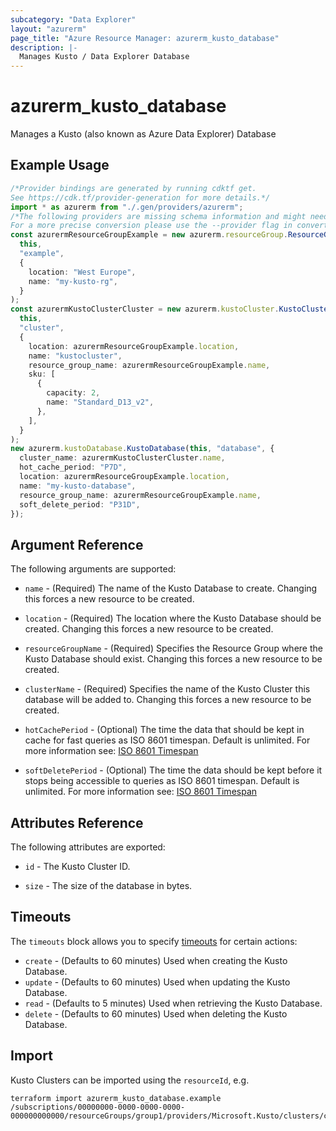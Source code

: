 ```yaml
---
subcategory: "Data Explorer"
layout: "azurerm"
page_title: "Azure Resource Manager: azurerm_kusto_database"
description: |-
  Manages Kusto / Data Explorer Database
---
```


# azurerm\_kusto\_database

Manages a Kusto (also known as Azure Data Explorer) Database

## Example Usage

```typescript
/*Provider bindings are generated by running cdktf get.
See https://cdk.tf/provider-generation for more details.*/
import * as azurerm from "./.gen/providers/azurerm";
/*The following providers are missing schema information and might need manual adjustments to synthesize correctly: azurerm.
For a more precise conversion please use the --provider flag in convert.*/
const azurermResourceGroupExample = new azurerm.resourceGroup.ResourceGroup(
  this,
  "example",
  {
    location: "West Europe",
    name: "my-kusto-rg",
  }
);
const azurermKustoClusterCluster = new azurerm.kustoCluster.KustoCluster(
  this,
  "cluster",
  {
    location: azurermResourceGroupExample.location,
    name: "kustocluster",
    resource_group_name: azurermResourceGroupExample.name,
    sku: [
      {
        capacity: 2,
        name: "Standard_D13_v2",
      },
    ],
  }
);
new azurerm.kustoDatabase.KustoDatabase(this, "database", {
  cluster_name: azurermKustoClusterCluster.name,
  hot_cache_period: "P7D",
  location: azurermResourceGroupExample.location,
  name: "my-kusto-database",
  resource_group_name: azurermResourceGroupExample.name,
  soft_delete_period: "P31D",
});

```

## Argument Reference

The following arguments are supported:

*   `name` - (Required) The name of the Kusto Database to create. Changing this forces a new resource to be created.

*   `location` - (Required) The location where the Kusto Database should be created. Changing this forces a new resource to be created.

*   `resourceGroupName` - (Required) Specifies the Resource Group where the Kusto Database should exist. Changing this forces a new resource to be created.

*   `clusterName` - (Required) Specifies the name of the Kusto Cluster this database will be added to. Changing this forces a new resource to be created.

*   `hotCachePeriod` - (Optional) The time the data that should be kept in cache for fast queries as ISO 8601 timespan. Default is unlimited. For more information see: [ISO 8601 Timespan](https://en.wikipedia.org/wiki/ISO_8601#Durations)

*   `softDeletePeriod` - (Optional) The time the data should be kept before it stops being accessible to queries as ISO 8601 timespan. Default is unlimited. For more information see: [ISO 8601 Timespan](https://en.wikipedia.org/wiki/ISO_8601#Durations)

## Attributes Reference

The following attributes are exported:

*   `id` - The Kusto Cluster ID.

*   `size` - The size of the database in bytes.

## Timeouts

The `timeouts` block allows you to specify [timeouts](https://www.terraform.io/language/resources/syntax#operation-timeouts) for certain actions:

* `create` - (Defaults to 60 minutes) Used when creating the Kusto Database.
* `update` - (Defaults to 60 minutes) Used when updating the Kusto Database.
* `read` - (Defaults to 5 minutes) Used when retrieving the Kusto Database.
* `delete` - (Defaults to 60 minutes) Used when deleting the Kusto Database.

## Import

Kusto Clusters can be imported using the `resourceId`, e.g.

```shell
terraform import azurerm_kusto_database.example /subscriptions/00000000-0000-0000-0000-000000000000/resourceGroups/group1/providers/Microsoft.Kusto/clusters/cluster1/databases/database1
```
